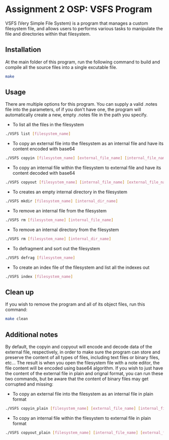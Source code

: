 # Assignment 2 OSP: VSFS Program

VSFS (Very Simple File System) is a program that manages a custom filesystem file, and allows users to performs various tasks to manipulate the file and directories within that filesystem.

## Installation

At the main folder of this program, run the following command to build and compile all the source files into a single excutable file.

```bash
make
```

## Usage

There are multiple options for this program. You can supply a valid .notes file into the parameters, of if you don't have one, the program will automatically create a new, empty .notes file in the path you specify.

- To list all the files in the filesystem
```bash
./VSFS list [filesystem_name]
```

* To copy an external file into the filesystem as an internal file and have its content encoded with base64
```bash
./VSFS copyin [filesystem_name] [external_file_name] [internal_file_name]
```

* To copy an internal file within the filesystem to external file and have its content decoded with base64
```bash
./VSFS copyout [filesystem_name] [internal_file_name] [external_file_name]  
```

* To creates an empty internal directory in the filesystem
```bash
./VSFS mkdir [filesystem_name] [internal_dir_name]
```

* To remove an internal file from the filesystem
```bash
./VSFS rm [filesystem_name] [internal_file_name]
```

* To remove an internal directory from the filesystem
```bash
./VSFS rm [filesystem_name] [internal_dir_name]
```

* To defragment and sort out the filesystem
```bash
./VSFS defrag [filesystem_name]
```

* To create an index file of the filesystem and list all the indexes out
```bash
./VSFS index [filesystem_name]
```

## Clean up

If you wish to remove the program and all of its object files, run this command:

```bash
make clean
```

## Additional notes

By default, the copyin and copyout will encode and decode data of the external file, respectively, in order to make sure the program can store and preserve the content of all types of files, including text files or binary files, etc... The result is when you open the filesystem file with a note editor, the file content will be encoded using base64 algorithm. If you wish to just have the content of the external file in plain and orignal format, you can run these two commands, but be aware that the content of binary files may get corrupted and missing:

* To copy an external file into the filesystem as an internal file in plain format
```bash
./VSFS copyin_plain [filesystem_name] [external_file_name] [internal_file_name]
```

* To copy an internal file within the filesystem to external file in plain format
```bash
./VSFS copyout_plain [filesystem_name] [internal_file_name] [external_file_name]  
```











